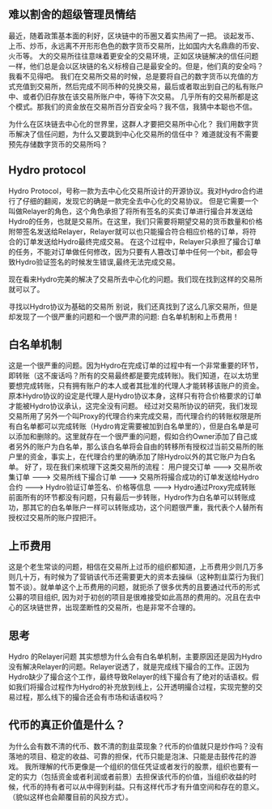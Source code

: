 ## 难以割舍的超级管理员情结
最近，随着政策基本面的利好，区块链中的币圈又着实热闹了一把。 谈起发币、上币、炒币，永远离不开形形色色的数字货币交易所，比如国内大名鼎鼎的币安、火币等。 大的交易所往往意味着更安全的交易环境，正如区块链解决的信任问题一样，他们总是会以区块链的名义标榜自己是最安全的。但是，他们真的安全吗？
我看不见得吧。
我们在交易所交易的时候，总是要将自己的数字货币以充值的方式充值到交易所，然后完成不同币种的兑换交易，最后或者取出到自己的私有账户中、或者仍旧存放在该交易所账户中，等待下次交易。
几乎所有的交易所都是这个模式。那我们的资金放在交易所百分百安全吗？我不信，我猜中本聪也不信。

为什么在区块链去中心化的世界里，这群人才要把交易所中心化？
我们用数字货币解决了信任问题，为什么又要跳到中心化交易所的信任中？
难道就没有不需要预先存储数字货币的交易所吗？

## Hydro protocol
Hydro Protocol，号称一款为去中心化交易所设计的开源协议。我对Hydro合约进行了仔细的翻阅，发现它的确是一款完全去中心化的交易协议。
但是它需要一个叫做Relayer的角色，这个角色承担了将所有签名的买卖订单进行撮合并发送给Hydro的任务，也就是交易所。在这里，我们只需要将期望交易的货币数量和价格附带签名发送给Relayer，Relayer就可以也只能撮合符合相应价格的订单，将符合的订单发送给Hydro最终完成交易。
在这个过程中，Relayer只承担了撮合订单的任务，不能对订单做任何修改，因为只要有人篡改订单中任何一个bit，都会导致Hydro验证签名的时候发生错误,最终无法完成交易。

现在看来Hydro完美的解决了交易所去中心化的问题。我们现在找到这样的交易所就可以了。

寻找以Hydro协议为基础的交易所
别说，我们还真找到了这么几家交易所，但是却发现了一个很严重的问题和一个很严肃的问题: 白名单机制和上币费用！

## 白名单机制
这是一个很严重的问题。因为Hydro在完成订单的过程中有一个非常重要的环节，即转账（这不废话吗？所有的交易最终都是要完成转账)。我们知道，在以太坊里要想完成转账，只有拥有账户的本人或者其批准的代理人才能转移该账户的资金。原本Hydro协议的设定是代理人是Hydro协议本身，这样只有符合价格要求的订单才能被Hydro协议承认，这完全没有问题。
经过对交易所协议的研究，我们发现交易所用了另外一个叫Proxy的代理合约来完成交易，而代理合约的转账权限是所有白名单都可以完成转账（Hydro肯定需要被加到白名单里的），但是白名单是可以添加和删除的。这里就存在一个很严重的问题，假如合约Owner添加了自己或者另外的账户为白名单，那么该白名单将会自由的转移所有授权过当前交易所的账户里的资金，事实上，在代理合约里的确添加了除Hydro以外的其它账户为白名单。
好了，现在我们来梳理下这类交易所的流程：
用户提交订单 ---> 交易所收集订单 ---> 交易所线下撮合订单 ---> 交易所将撮合成功的订单发送给Hydro合约 ---> Hydro验证订单签名、价格等信息 ---> Hydro通过Proxy完成转账
前面所有的环节都没有问题，只有最后一步转账，Hydro作为白名单可以转账成功，那其它的白名单账户一样可以转账成功，这个问题很严重，我代表个人替所有授权过交易所的账户捏把汗。

## 上币费用
这是个老生常谈的问题，相信在交易所上过币的组织都知道，上币费用少则几万多则几十万，有时候为了营销该代币还需要更大的资本去操纵（这种割韭菜行为我们暂不谈）。就单单这个上币费用的问题，就扼杀了很多优秀的且要通过代币的形式公募的项目组织, 因为对于初创的项目是很难接受如此高昂的费用的。况且在去中心的区块链世界，出现垄断性的交易所，也是非常不合理的。

## 思考
Hydro 的Relayer问题
其实想想为什么会有白名单机制，主要原因还是因为Hydro没有解决Relayer的问题。Relayer说透了，就是完成线下撮合的工作。正因为Hydro缺少了撮合这个工作，最终导致Relayer的线下撮合有了绝对的话语权。假如我们将撮合过程作为Hydro的补充放到线上，公开透明撮合过程，实现完整的交易过程，那么线下的撮合还会有市场和话语权吗？

## 代币的真正价值是什么？
为什么会有数不清的代币、数不清的割韭菜现象？代币的价值就只是炒作吗？没有落地的项目、稳定的收益、可靠的担保，代币只能是泡沫、只能是击鼓传花的游戏。
我所理解的代币更像是一个组织的信任凭证或者发行的股票，组织也要有一定的实力（包括资金或者利润或者前景）去担保该代币的价值，当组织收益的时候，代币的持有者可以从中得到利益。只有这样代币才有升值空间和存在的意义。（貌似这样也会颠覆目前的风投方式）。